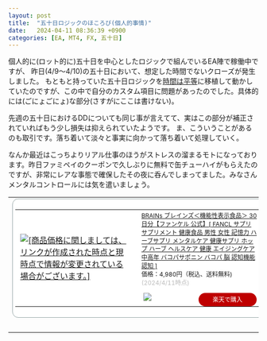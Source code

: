 ```yaml
---
layout: post
title:  "五十日ロジックのほころび(個人的事情)"
date:   2024-04-11 08:36:39 +0900
categories: [EA, MT4, FX, 五十日]
---
```

個人的に(ロット的に)五十日を中心としたロジックで組んでいるEA陣で稼働中ですが、
昨日(4/9〜4/10)の五十日において、想定した時間でないクローズが発生しました。
もともと持っていた五十日ロジックを[時間は平等](https://www.gogojungle.co.jp/re/VhxjoamEPQPoFw9)に移植して動かしていたのですが、この中で自分のカスタム項目に問題があったのでした。具体的には(ごにょごにょ)な部分(さすがにここは書けない)。

先週の五十日におけるDDについても同じ事が言えてて、実はこの部分が補正されていればもう少し損失は抑えられていたようです。
ま、こういうことがあるのも取引です。落ち着いて淡々と事実に向かって落ち着いて処理していく。

なんか最近はこっちよりリアル仕事のほうがストレスの溜まるモトになっております。昨日ファミペイのクーポンで久しぶりに無料で缶チューハイがもらえたのですが、非常にレアな事態で確保したその夜に呑んでしまってました。みなさんメンタルコントロールには気を遣いましょう。

<table border="0" cellpadding="0" cellspacing="0"><tr><td><div style="border:1px solid #95a5a6;border-radius:.75rem;background-color:#FFFFFF;width:504px;margin:0px;padding:5px;text-align:center;overflow:hidden;"><table><tr><td style="width:240px"><a href="https://hb.afl.rakuten.co.jp/ichiba/3b404d23.12c176f0.3b404d24.927ebf95/?pc=https%3A%2F%2Fitem.rakuten.co.jp%2Ffancl-shop%2F5248%2F&link_type=picttext&ut=eyJwYWdlIjoiaXRlbSIsInR5cGUiOiJwaWN0dGV4dCIsInNpemUiOiIyNDB4MjQwIiwibmFtIjoxLCJuYW1wIjoicmlnaHQiLCJjb20iOjEsImNvbXAiOiJkb3duIiwicHJpY2UiOjEsImJvciI6MSwiY29sIjoxLCJiYnRuIjoxLCJwcm9kIjowLCJhbXAiOmZhbHNlfQ%3D%3D" target="_blank" rel="nofollow sponsored noopener" style="word-wrap:break-word;"><img src="https://hbb.afl.rakuten.co.jp/hgb/3b404d23.12c176f0.3b404d24.927ebf95/?me_id=1335893&item_id=10009818&pc=https%3A%2F%2Fthumbnail.image.rakuten.co.jp%2F%400_mall%2Ffancl-shop%2Fcabinet%2Fitem-img%2F5000-5499%2F5248.jpg%3F_ex%3D240x240&s=240x240&t=picttext" border="0" style="margin:2px" alt="[商品価格に関しましては、リンクが作成された時点と現時点で情報が変更されている場合がございます。]" title="[商品価格に関しましては、リンクが作成された時点と現時点で情報が変更されている場合がございます。]"></a></td><td style="vertical-align:top;width:248px;display: block;"><p style="font-size:12px;line-height:1.4em;text-align:left;margin:0px;padding:2px 6px;word-wrap:break-word"><a href="https://hb.afl.rakuten.co.jp/ichiba/3b404d23.12c176f0.3b404d24.927ebf95/?pc=https%3A%2F%2Fitem.rakuten.co.jp%2Ffancl-shop%2F5248%2F&link_type=picttext&ut=eyJwYWdlIjoiaXRlbSIsInR5cGUiOiJwaWN0dGV4dCIsInNpemUiOiIyNDB4MjQwIiwibmFtIjoxLCJuYW1wIjoicmlnaHQiLCJjb20iOjEsImNvbXAiOiJkb3duIiwicHJpY2UiOjEsImJvciI6MSwiY29sIjoxLCJiYnRuIjoxLCJwcm9kIjowLCJhbXAiOmZhbHNlfQ%3D%3D" target="_blank" rel="nofollow sponsored noopener" style="word-wrap:break-word;">BRAINs ブレインズ＜機能性表示食品＞ 30日分【ファンケル 公式】[ FANCL サプリ サプリメント 健康食品 男性 女性 記憶力 ハーブサプリ メンタルケア 健康サプリ ホップ ハーブ ヘルスケア 健康 エイジングケア 中高年 バコパサポニン バコパ 脳 認知機能 認知 ]</a><br><span >価格：4,980円（税込、送料無料)</span> <span style="color:#BBB">(2024/4/11時点)</span></p><div style="margin:10px;"><a href="https://hb.afl.rakuten.co.jp/ichiba/3b404d23.12c176f0.3b404d24.927ebf95/?pc=https%3A%2F%2Fitem.rakuten.co.jp%2Ffancl-shop%2F5248%2F&link_type=picttext&ut=eyJwYWdlIjoiaXRlbSIsInR5cGUiOiJwaWN0dGV4dCIsInNpemUiOiIyNDB4MjQwIiwibmFtIjoxLCJuYW1wIjoicmlnaHQiLCJjb20iOjEsImNvbXAiOiJkb3duIiwicHJpY2UiOjEsImJvciI6MSwiY29sIjoxLCJiYnRuIjoxLCJwcm9kIjowLCJhbXAiOmZhbHNlfQ%3D%3D" target="_blank" rel="nofollow sponsored noopener" style="word-wrap:break-word;"><img src="https://static.affiliate.rakuten.co.jp/makelink/rl.svg" style="float:left;max-height:27px;width:auto;margin-top:0" ></a><a href="https://hb.afl.rakuten.co.jp/ichiba/3b404d23.12c176f0.3b404d24.927ebf95/?pc=https%3A%2F%2Fitem.rakuten.co.jp%2Ffancl-shop%2F5248%2F%3Fscid%3Daf_pc_bbtn&link_type=picttext&ut=eyJwYWdlIjoiaXRlbSIsInR5cGUiOiJwaWN0dGV4dCIsInNpemUiOiIyNDB4MjQwIiwibmFtIjoxLCJuYW1wIjoicmlnaHQiLCJjb20iOjEsImNvbXAiOiJkb3duIiwicHJpY2UiOjEsImJvciI6MSwiY29sIjoxLCJiYnRuIjoxLCJwcm9kIjowLCJhbXAiOmZhbHNlfQ==" target="_blank" rel="nofollow sponsored noopener" style="word-wrap:break-word;"><div style="float:right;width:41%;height:27px;background-color:#bf0000;color:#fff!important;font-size:12px;font-weight:500;line-height:27px;margin-left:1px;padding: 0 12px;border-radius:16px;cursor:pointer;text-align:center;"> 楽天で購入 </div></a></div></td></tr></table></div><br><p style="color:#000000;font-size:12px;line-height:1.4em;margin:5px;word-wrap:break-word"></p></td></tr></table>
